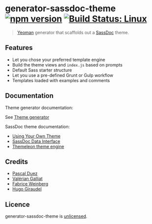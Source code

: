 # generator-sassdoc-theme [![npm version](http://img.shields.io/npm/v/generator-sassdoc-theme.svg?style=flat)](https://www.npmjs.org/package/generator-sassdoc-theme) [![Build Status: Linux](http://img.shields.io/travis/SassDoc/generator-sassdoc-theme.svg?style=flat)](https://travis-ci.org/SassDoc/generator-sassdoc-theme?branch=master)

> [Yeoman] generator that scaffolds out a [SassDoc] theme.


## Features

* Let you chose your preferred template engine
* Build the theme views and `index.js` based on prompts
* Default Sass starter structure
* Let you use a pre-defined Grunt or Gulp workflow
* Templates loaded with examples and comments


## Documentation

Theme generator documentation:

See [Theme generator](http://sassdoc.com/theme-generator)

SassDoc theme documentation:

* [Using Your Own Theme](http://sassdoc.com/using-your-own-theme)
* [SassDoc Data Interface](http://sassdoc.com/data-interface)
* [Themeleon theme engine](https://github.com/themeleon/themeleon/blob/master/README.md)


## Credits

* [Pascal Duez](https://twitter.com/pascalduez)
* [Valérian Galliat](https://twitter.com/valeriangalliat)
* [Fabrice Weinberg](https://twitter.com/fweinb)
* [Hugo Giraudel](http://twitter.com/HugoGiraudel)


## Licence

generator-sassdoc-theme is [unlicensed](http://unlicense.org/).


[Yeoman]: http://yeoman.io
[SassDoc]: https://github.com/SassDoc/sassdoc
